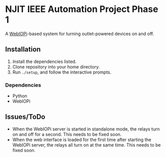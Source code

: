 # NJIT IEEE Automation Project Phase 1
A [WebIOPi](http://webiopi.trouch.com)-based system for turning outlet-powered devices on and off.

## Installation
1. Install the dependencies listed.
2. Clone repository into your home directory.
3. Run `./setup`, and follow the interactive prompts.

### Dependencies
- Python
- WebIOPi

## Issues/ToDo
- When the WebIOPi server is started in standalone mode, the relays turn on and off for a second. This needs to be fixed soon.
- When the web interface is loaded for the first time after starting the WebIOPi server, the relays all turn on at the same time. This needs to be fixed soon.
